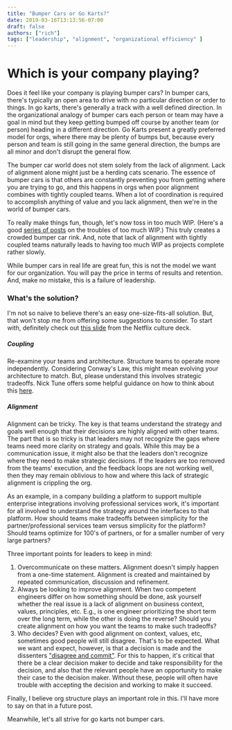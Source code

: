 ```yaml
---
title: "Bumper Cars or Go Karts?"
date: 2019-03-16T13:13:56-07:00
draft: false
authors: ["rich"]
tags: ["leadership", "alignment", "organizational efficiency" ]
---
```


# Which is your company playing?

Does it feel like your company is playing bumper cars?  In bumper cars, there's typically an open area to drive with no particular direction or order to things.  In go karts, there's generally a track with a well defined direction.  In the organizational analogy of bumper cars each person or team may have a goal in mind but they keep getting bumped off course by another team (or person) heading in a different direction.  Go Karts present a greatly preferred model for orgs, where there may be plenty of bumps but, because every person and team is still going in the same general direction, the bumps are all minor and don't disrupt the general flow.

The bumper car world does not stem solely from the lack of alignment.  Lack of alignment alone might just be a herding cats scenario.  The essence of bumper cars is that others are constantly preventing you from getting where you are trying to go, and this happens in orgs when poor alignment combines with tightly coupled teams.  When a lot of coordination is required to accomplish anything of value and you lack alignment, then we're in the world of bumper cars.

To really make things fun, though, let's now toss in too much WIP. (Here's a good [series of posts](https://leankit.com/blog/2014/03/wip-limits-journey-safely-unknown-part-1-3/) on the troubles of too much WIP.) This truly creates a crowded bumper car rink.  And, note that lack of alignment with tightly coupled teams naturally leads to having too much WIP as projects complete rather slowly.

While bumper cars in real life are great fun, this is not the model we want for our organization.  You will pay the price in terms of results and retention.  And, make no mistake, this is a failure of leadership.

### What's the solution?

I'm not so naive to believe there's an easy one-size-fits-all solution.  But, that won't stop me from offering some suggestions to consider.  To start with, definitely check out [this slide](https://www.slideshare.net/reed2001/culture-1798664/94-Highly_Aligned_Loosely_Coupled_Highly) from the Netflix culture deck.

##### Coupling
Re-examine your teams and architecture. Structure teams to operate more independently.  Considering Conway's Law, this might mean evolving your architecture to match.  But, please understand this involves strategic tradeoffs. Nick Tune offers some helpful guidance on how to think about this [here](https://medium.com/nick-tune-tech-strategy-blog/aligning-teams-with-business-capabilities-to-improve-flow-why-you-shouldnt-b2996b959546).

##### Alignment
Alignment can be tricky.  The key is that teams understand the strategy and goals well enough that their decisions are highly  aligned with other teams.  The part that is so tricky is that leaders may not recognize the gaps where teams need more clarity on strategy and goals.  While this may be a communication issue, it might also be that the leaders don't recognize where they need to make strategic decisions.  If the leaders are too removed from the teams' execution, and the feedback loops are not working well, then they may remain oblivious to how and where this lack of strategic alignment is crippling the org.

As an example, in a company building a platform to support multiple enterprise integrations involving professional services work, it's important for all involved to understand the strategy around the interfaces to that platform.  How should teams make tradeoffs between simplicity for the partner/professional services team versus simplicity for the platform? Should teams optimize for 100's of partners, or for a smaller number of very large partners?

Three important points for leaders to keep in mind:

1.  Overcommunicate on these matters.  Alignment doesn't simply happen from a one-time statement.  Alignment is created and maintained by repeated communication, discussion and refinement.
2. Always be looking to improve alignment.  When two competent engineers differ on how something should be done, ask yourself whether the real issue is a lack of alignment on business context, values, principles, etc.  E.g., is one engineer prioritizing the short term over the long term, while the other is doing the reverse?  Should you create alignment on how you want the teams to make such tradeoffs?
3. Who decides?  Even with good alignment on context, values, etc, sometimes good people will still disagree.  That's to be expected.  What we want and expect, however, is that a decision is made and the dissenters ["disagree and commit"](https://tomtunguz.com/disagree-and-commit/).  For this to happen, it's critical that there be a clear decision maker to decide and take responsibility for the decision, and also that the relevant people have an opportunity to make their case to the decision maker.  Without these, people will often have trouble with accepting the decision and working to make it succeed.

Finally, I believe org structure plays an important role in this.  I'll have more to say on that in a future post.

Meanwhile, let's all strive for go karts not bumper cars.


